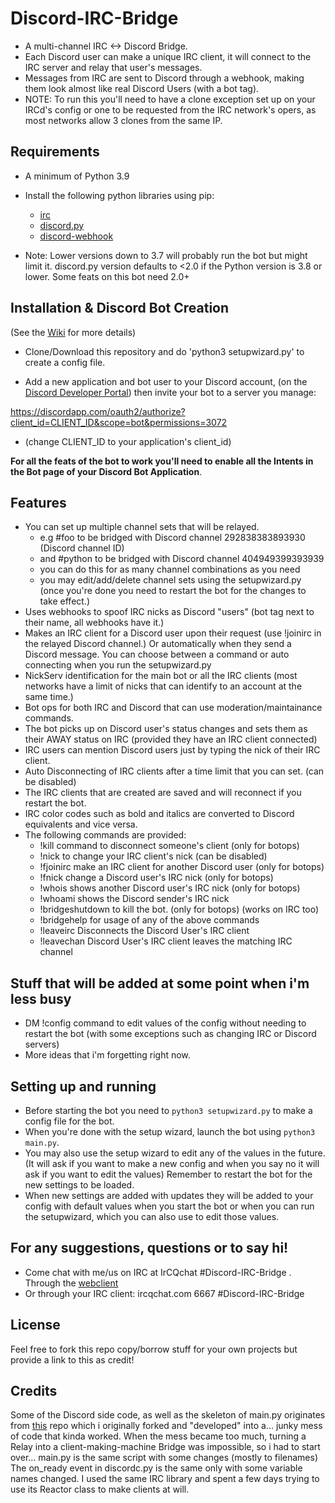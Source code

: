 # Discord-IRC-Bridge
- A multi-channel IRC <-> Discord Bridge. 
- Each Discord user can make a unique IRC client, it will connect to the IRC server and relay that user's messages. 
- Messages from IRC are sent to Discord through a webhook, making them look almost like real Discord Users (with a bot tag).  
- NOTE: To run this you'll need to have a clone exception set up on your IRCd's config or one to be requested from the IRC network's opers, as most networks allow 3 clones from the same IP. 

## Requirements
- A minimum of Python 3.9

- Install the following python libraries using pip:

  - [irc](https://pypi.org/project/irc/)
  - [discord.py](https://pypi.org/project/discord.py/)
  - [discord-webhook](https://pypi.org/project/discord-webhook/)

- Note: Lower versions down to 3.7 will probably run the bot but might limit it. 
discord.py version defaults to <2.0 if the Python version is 3.8 or lower.
Some feats on this bot need 2.0+

## Installation & Discord Bot Creation

(See the [Wiki](https://github.com/OrpheusGr/Discord-IRC-Bridge/wiki) for more details)

- Clone/Download this repository and do 'python3 setupwizard.py' to create a config file.

- Add a new application and bot user to your Discord account, (on the [Discord Developer Portal](https://discord.com/developers/applications)) then invite your bot to a server you manage:

https://discordapp.com/oauth2/authorize?client_id=CLIENT_ID&scope=bot&permissions=3072  

- (change CLIENT_ID to your application's client_id)

**For all the feats of the bot to work you'll need to enable all the Intents in the Bot page of your Discord Bot  Application**.

## Features

- You can set up multiple channel sets that will be relayed.
  - e.g #foo to be bridged with Discord channel 292838383893930 (Discord channel ID)
  - and #python to be bridged with Discord channel 404949399393939
  - you can do this for as many channel combinations as you need 
  - you may edit/add/delete channel sets using the setupwizard.py (once you're done you need to restart the bot for the changes to take effect.)
- Uses webhooks to spoof IRC nicks as Discord "users" (bot tag next to their name, all webhooks have it.)
- Makes an IRC client for a Discord user upon their request (use !joinirc in the relayed Discord channel.) Or automatically when they send a Discord message. You can choose between a command or auto connecting when you run the setupwizard.py
- NickServ identification for the main bot or all the IRC clients (most networks have a limit of nicks that can identify to an account at the same time.)
- Bot ops for both IRC and Discord that can use moderation/maintainance commands.
- The bot picks up on Discord user's status changes and sets them as their AWAY status on IRC (provided they have an IRC client connected)
- IRC users can mention Discord users just by typing the nick of their IRC client.
- Auto Disconnecting of IRC clients after a time limit that you can set. (can be disabled)
- The IRC clients that are created are saved and will reconnect if you restart the bot.
- IRC color codes such as bold and italics are converted to Discord equivalents and vice versa.
- The following commands are provided:
  - !kill command to disconnect someone's client (only for botops)
  - !nick to change your IRC client's nick (can be disabled)
  - !fjoinirc make an IRC client for another Discord user (only for botops)
  - !fnick change a Discord user's IRC nick (only for botops)
  - !whois shows another Discord user's IRC nick (only for botops)
  - !whoami shows the Discord sender's IRC nick
  - !bridgeshutdown to kill the bot. (only for botops) (works on IRC too)
  - !bridgehelp for usage of any of the above commands
  - !leaveirc Disconnects the Discord User's IRC client
  - !leavechan Discord User's IRC client leaves the matching IRC channel

## Stuff that will be added at some point when i'm less busy

- DM !config command to edit values of the config without needing to restart the bot (with some exceptions such as  changing IRC or Discord servers)
- More ideas that i'm forgetting right now.

## Setting up and running 
- Before starting the bot you need to `python3 setupwizard.py` to make a config file for the bot.
- When you're done with the setup wizard, launch the bot using `python3 main.py`.
- You may also use the setup wizard to edit any of the values in the future. (It will ask if you want to make a new config and when you say no it will ask if you want to edit the values) Remember to restart the bot for the new settings to be loaded.
- When new settings are added with updates they will be added to your config with default values when you start the bot or when you can run the setupwizard, which you can also use to edit those values.

## For any suggestions, questions or to say hi!
- Come chat with me/us on IRC at IrCQchat #Discord-IRC-Bridge . Through the [webclient](https://ircq.chat/)
- Or through your IRC client: ircqchat.com 6667 #Discord-IRC-Bridge

## License

Feel free to fork this repo copy/borrow stuff for your own projects but provide a link to this as credit!


## Credits

Some of the Discord side code, as well as the skeleton of main.py originates from [this](https://github.com/milandamen/Discord-IRC-Python) repo which i originally forked and "developed" into a... junky mess of code that kinda worked.
When the mess became too much, turning a Relay into a client-making-machine Bridge was impossible, so i had to start over...
main.py is the same script with some changes (mostly to filenames)
The on_ready event in discordc.py is the same only with some variable names changed.
I used the same IRC library and spent a few days trying to use its Reactor class to make clients at will.
